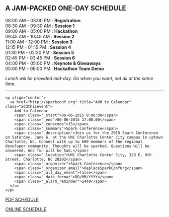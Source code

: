 ## A JAM-PACKED ONE-DAY SCHEDULE

08:00 AM - 03:00 PM : **Registration**<br />
08:30 AM - 09:30 AM : **Session 1**<br />
09:00 AM - 05:00 PM : **Hackathon**<br />
09:45 AM - 10:45 AM : **Session 2**<br />
11:00 AM - 12:00 PM : **Session 3**<br />
12:15 PM - 01:15 PM : **Session 4**<br />
01:30 PM - 02:30 PM : **Session 5**<br />
02:45 PM - 03:45 PM : **Session 6**<br />
04:00 PM - 05:00 PM : **Keynote & Giveaways**<br />
05:00 PM - 06:00 PM : **Hackathon Team Demo**

*Lunch will be provided mid-day. Go when you want, not all at the same time.*

---

```
<p align="center">
  <a href="http://sparkconf.org" title="Add to Calendar" class="addthisevent">
    Add to Calendar
    <span class="_start">06-06-2015 8:00:00</span>
    <span class="_end">06-06-2015 17:00:00</span>
    <span class="_zonecode">15</span>
    <span class="_summary">Spark Conference</span>
    <span class="_description">Join us for the 2015 Spark Conference on Saturday, June 6, at the UNC Charlotte Center City campus in uptown Charlotte, NC. Connect with up to 600 members of the regional developer community. Thoughts will be sparked. Questions will be answered. And fun will be had.</span>
    <span class="_location">UNC Charlotte Center City, 320 E. 9th Street, Charlotte, NC 28202</span>
    <span class="_organizer">Spark Conference</span>
    <span class="_organizer_email">ReplaceSparkConfOrg</span>
    <span class="_all_day_event">false</span>
    <span class="_date_format">DD/MM/YYYY</span>
    <span class="_alarm_reminder">1440</span>
  </a>
</p>
```

[PDF SCHEDULE](http://sparkconf.org/s/Spark-Conference-2015-Schedule.pdf)

[ONLINE SCHEDULE](http://app.sparkconf.org/)
